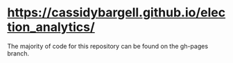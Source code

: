 # https://cassidybargell.github.io/election_analytics/
The majority of code for this repository can be found on the gh-pages branch. 
